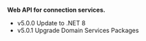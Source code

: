 **Web API for connection services.**

- v5.0.0 Update to .NET 8
- v5.0.1 Upgrade Domain Services Packages